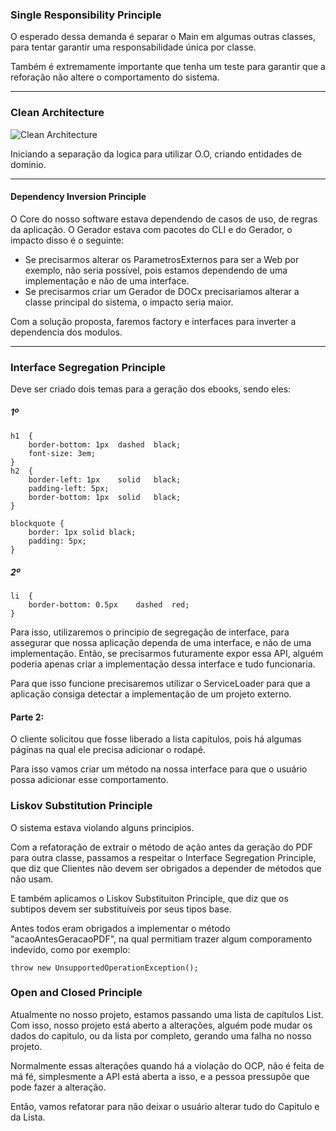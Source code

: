 
### Single Responsibility Principle

O esperado dessa demanda é separar o Main em algumas outras classes, 
para tentar garantir uma responsabilidade única por classe.

Também é extremamente importante que tenha um teste para garantir que 
a reforação não altere o comportamento do sistema.


----------------------------------------------------------

### Clean Architecture

![Clean Architecture](https://blog.cleancoder.com/uncle-bob/images/2012-08-13-the-clean-architecture/CleanArchitecture.jpg)

Iniciando a separação da logica para utilizar O.O, criando entidades de dominio.


----------------------------------------------------------

#### Dependency Inversion Principle 

O Core do nosso software estava dependendo de casos de uso, de regras da aplicação.
O Gerador estava com pacotes do CLI e do Gerador, o impacto disso é o seguinte:
- Se precisarmos alterar os ParametrosExternos para ser a Web por exemplo, não seria possível, 
pois estamos dependendo de uma implementação e não de uma interface.
- Se precisarmos criar um Gerador de DOCx precisariamos alterar a classe principal do sistema, o impacto seria maior.

Com a solução proposta, faremos factory e interfaces para inverter a dependencia dos modulos.


----------------------------------------------------------

### Interface Segregation Principle

Deve ser criado dois temas para a geração dos ebooks, sendo eles:

##### 1º
``` 
h1	{
    border-bottom: 1px	dashed	black;
    font-size: 3em;
}
h2	{
    border-left: 1px	solid	black;
    padding-left: 5px;
    border-bottom: 1px	solid	black;
}

blockquote {
    border: 1px solid black;
    padding: 5px;
}
```

##### 2º 

```
li	{
    border-bottom: 0.5px	dashed	red;
}

```

Para isso, utilizaremos o principio de segregação de interface, para assegurar
que nossa aplicação dependa de uma interface, e não de uma implementação.
Então, se precisarmos futuramente expor essa API, alguém poderia apenas criar a implementação
dessa interface e tudo funcionaria.

Para que isso funcione  precisaremos utilizar o ServiceLoader para que a aplicação
consiga detectar a implementação de um projeto externo.

#### Parte 2:

O cliente solicitou que fosse liberado a lista capitulos, pois há algumas páginas na qual ele precisa
adicionar o rodapé.

Para isso vamos criar um método na nossa interface para que o usuário possa adicionar
esse comportamento.

### Liskov Substitution  Principle

O sistema estava violando alguns principios.

Com a refatoração de extrair o método de ação antes da geração do PDF para outra
classe, passamos a respeitar o Interface Segregation Principle, 
que diz que Clientes não devem ser obrigados a depender de métodos que não usam.

E também aplicamos o Liskov Substituiton Principle, 
que diz que os subtipos devem ser substituíveis por seus tipos base.

Antes todos eram obrigados a implementar o método "acaoAntesGeracaoPDF", 
na qual permitiam trazer algum comporamento indevido, como por exemplo:

<code>throw new UnsupportedOperationException();</code>

### Open and Closed Principle 

Atualmente no nosso projeto, estamos passando uma lista de capítulos List<Capitulos>. 
Com isso, nosso projeto está aberto a alterações, alguém pode mudar os dados do capitulo,
 ou da lista por completo, gerando uma falha no nosso projeto.
 
Normalmente essas alterações quando há a violação do OCP,
 não é feita de má fé, simplesmente a API está aberta a isso, e a pessoa pressupõe que pode fazer a alteração.
 
Então, vamos refatorar para não deixar o usuário alterar tudo do Capitulo e da Lista. 


